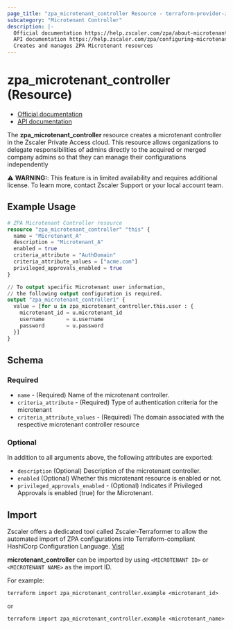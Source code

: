 ```yaml
---
page_title: "zpa_microtenant_controller Resource - terraform-provider-zpa"
subcategory: "Microtenant Controller"
description: |-
  Official documentation https://help.zscaler.com/zpa/about-microtenants/
  API documentation https://help.zscaler.com/zpa/configuring-microtenants-using-api
  Creates and manages ZPA Microtenant resources
---
```


# zpa_microtenant_controller (Resource)

* [Official documentation](https://help.zscaler.com/zpa/about-microtenants)
* [API documentation](https://help.zscaler.com/zpa/configuring-microtenants-using-api)

The **zpa_microtenant_controller** resource creates a microtenant controller in the Zscaler Private Access cloud. This resource allows organizations to delegate responsibilities of admins directly to the acquired or merged company admins so that they can manage their configurations independently

⚠️ **WARNING:**: This feature is in limited availability and requires additional license. To learn more, contact Zscaler Support or your local account team.

## Example Usage

```terraform
# ZPA Microtenant Controller resource
resource "zpa_microtenant_controller" "this" {
  name = "Microtenant_A"
  description = "Microtenant_A"
  enabled = true
  criteria_attribute = "AuthDomain"
  criteria_attribute_values = ["acme.com"]
  privileged_approvals_enabled = true
}

// To output specific Microtenant user information,
// the following output configuration is required.
output "zpa_microtenant_controller1" {
  value = [for u in zpa_microtenant_controller.this.user : {
    microtenant_id = u.microtenant_id
    username       = u.username
    password       = u.password
  }]
}
```

## Schema

### Required

* `name` - (Required) Name of the microtenant controller.
* `criteria_attribute` - (Required) Type of authentication criteria for the microtenant
* `criteria_attribute_values` - (Required) The domain associated with the respective microtenant controller resource

### Optional

In addition to all arguments above, the following attributes are exported:

* `description` (Optional) Description of the microtenant controller.
* `enabled` (Optional) Whether this microtenant resource is enabled or not.
* `privileged_approvals_enabled` - (Optional) Indicates if Privileged Approvals is enabled (true) for the Microtenant. 

## Import

Zscaler offers a dedicated tool called Zscaler-Terraformer to allow the automated import of ZPA configurations into Terraform-compliant HashiCorp Configuration Language.
[Visit](https://github.com/zscaler/zscaler-terraformer)

**microtenant_controller** can be imported by using `<MICROTENANT ID>` or `<MICROTENANT NAME>` as the import ID.

For example:

```shell
terraform import zpa_microtenant_controller.example <microtenant_id>
```

or

```shell
terraform import zpa_microtenant_controller.example <microtenant_name>
```
